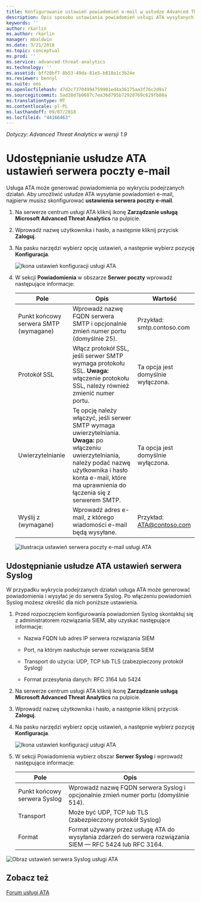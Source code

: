 ```yaml
---
title: Konfigurowanie ustawień powiadomień e-mail w usłudze Advanced Threat Analytics | Dokumentacja firmy Microsoft
description: Opis sposobu ustawiania powiadomień usługi ATA wysyłanych do użytkownika (za pośrednictwem poczty e-mail lub funkcji przekazywania zdarzeń usługi ATA) w przypadku wykrycia podejrzanych działań
keywords: ''
author: rkarlin
ms.author: rkarlin
manager: mbaldwin
ms.date: 3/21/2018
ms.topic: conceptual
ms.prod: ''
ms.service: advanced-threat-analytics
ms.technology: ''
ms.assetid: bff20bf7-8b53-49da-81e5-b818a1c3b24e
ms.reviewer: bennyl
ms.suite: ems
ms.openlocfilehash: 47d2c73704994759901ed4a36175aa3f76c2d9a7
ms.sourcegitcommit: 5ad28d7b0607c7ea36d795b72928769c629fb80a
ms.translationtype: MT
ms.contentlocale: pl-PL
ms.lasthandoff: 09/07/2018
ms.locfileid: "44166463"
---
```

*Dotyczy: Advanced Threat Analytics w wersji 1.9*



# <a name="provide-ata-with-your-email-server-settings"></a>Udostępnianie usłudze ATA ustawień serwera poczty e-mail
Usługa ATA może generować powiadomienia po wykryciu podejrzanych działań. Aby umożliwić usłudze ATA wysyłanie powiadomień e-mail, najpierw musisz skonfigurować **ustawienia serwera poczty e-mail**.

1.  Na serwerze centrum usługi ATA kliknij ikonę **Zarządzanie usługą Microsoft Advanced Threat Analytics** na pulpicie.

2.  Wprowadź nazwę użytkownika i hasło, a następnie kliknij przycisk **Zaloguj**.

3.  Na pasku narzędzi wybierz opcję ustawień, a następnie wybierz pozycję **Konfiguracja**.

    ![Ikona ustawień konfiguracji usługi ATA](media/ATA-config-icon.png)

4.  W sekcji **Powiadomienia** w obszarze **Serwer poczty** wprowadź następujące informacje:

    |Pole|Opis|Wartość|
    |---------|---------------|---------|
    |Punkt końcowy serwera SMTP (wymagane)|Wprowadź nazwę FQDN serwera SMTP i opcjonalnie zmień numer portu (domyślnie 25).|Przykład:<br />smtp.contoso.com|
    |Protokół SSL|Włącz protokół SSL, jeśli serwer SMTP wymaga protokołu SSL. **Uwaga:** włączenie protokołu SSL, należy również zmienić numer portu.|Ta opcja jest domyślnie wyłączona.|
    |Uwierzytelnianie|Tę opcję należy włączyć, jeśli serwer SMTP wymaga uwierzytelniania. **Uwaga:** po włączeniu uwierzytelniania, należy podać nazwę użytkownika i hasło konta e-mail, które ma uprawnienia do łączenia się z serwerem SMTP.|Ta opcja jest domyślnie wyłączona.|
    |Wyślij z (wymagane)|Wprowadź adres e-mail, z którego wiadomości e-mail będą wysyłane.|Przykład:<br />ATA@contoso.com|
    
    ![Ilustracja ustawień serwera poczty e-mail usługi ATA](media/ata-email-server.png)

## <a name="provide-ata-with-your-syslog-server-settings"></a>Udostępnianie usłudze ATA ustawień serwera Syslog
W przypadku wykrycia podejrzanych działań usługa ATA może generować powiadomienia i wysyłać je do serwera Syslog. Po włączeniu powiadomień Syslog możesz określić dla nich poniższe ustawienia.

1.  Przed rozpoczęciem konfigurowania powiadomień Syslog skontaktuj się z administratorem rozwiązania SIEM, aby uzyskać następujące informacje:

    -   Nazwa FQDN lub adres IP serwera rozwiązania SIEM

    -   Port, na którym nasłuchuje serwer rozwiązania SIEM

    -   Transport do użycia: UDP, TCP lub TLS (zabezpieczony protokół Syslog)

    -   Format przesyłania danych: RFC 3164 lub 5424

2.  Na serwerze centrum usługi ATA kliknij ikonę **Zarządzanie usługą Microsoft Advanced Threat Analytics** na pulpicie.

3.  Wprowadź nazwę użytkownika i hasło, a następnie kliknij przycisk **Zaloguj**.

4.  Na pasku narzędzi wybierz opcję ustawień, a następnie wybierz pozycję **Konfiguracja**.

    ![Ikona ustawień konfiguracji usługi ATA](media/ATA-config-icon.png)

5.  W sekcji Powiadomienia wybierz obszar **Serwer Syslog** i wprowadź następujące informacje:

    |Pole|Opis|
    |---------|---------------|
    |Punkt końcowy serwera Syslog|Wprowadź nazwę FQDN serwera Syslog i opcjonalnie zmień numer portu (domyślnie 514).|
    |Transport|Może być UDP, TCP lub TLS (zabezpieczony protokół Syslog)|
    |Format|Format używany przez usługę ATA do wysyłania zdarzeń do serwera rozwiązania SIEM — RFC 5424 lub RFC 3164.|

 ![Obraz ustawień serwera Syslog usługi ATA](media/ata-syslog-server-settings.png)



## <a name="see-also"></a>Zobacz też
[Forum usługi ATA](https://social.technet.microsoft.com/Forums/security/home?forum=mata)

